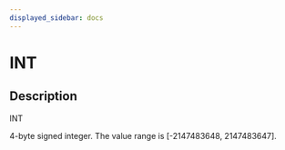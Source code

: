 ```yaml
---
displayed_sidebar: docs
---
```


# INT

## Description

INT

4-byte signed integer. The value range is [-2147483648, 2147483647].
